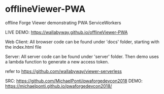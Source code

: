 # offlineViewer-PWA
offline Forge Viewer demonstrating PWA ServiceWorkers

LIVE DEMO: https://wallabyway.github.io/offlineViewer-PWA

Web Client:
All browser code can be found under 'docs' folder, starting with the index.html file


Server:
All server code can be found under 'server' folder.  Then demo uses a lambda function to generate a new access token.


refer to https://github.com/wallabyway/viewer-serverless



SRC: https://github.com/MichaelPonti/pwaforgedevcon2018
DEMO: https://michaelponti.github.io/pwaforgedevcon2018/
